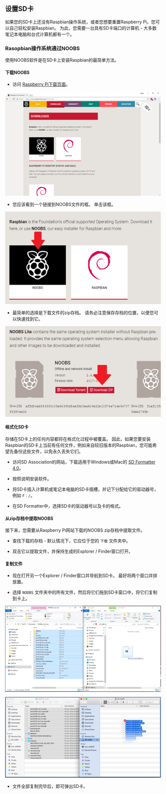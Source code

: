 ## 设置SD卡

如果您的SD卡上还没有Raspbian操作系统，或者您想要重置Raspberry Pi，您可以自己轻松安装Raspbian。 为此，您需要一台具有SD卡端口的计算机 - 大多数笔记本电脑和台式计算机都有一个。

### Rasopbian操作系统通过NOOBS

使用NOOBS软件是在SD卡上安装Raspbian的最简单方法。

#### 下载NOOBS

+ 访问 [Raspberry Pi下载页面](https://www.raspberrypi.org/downloads)。

![下载页面](images/downloads-page.png)

+ 您应该看到一个链接到NOOBS文件的框。 单击该框。

![点击NOOBS](images/click-noobs.png)

+ 最简单的选择是下载文件的zip存档。 请务必注意保存存档的位置，以便您可以快速找到它。

![下载zip](images/download-zip.png)

#### 格式化SD卡

存储在SD卡上的任何内容都将在格式化过程中被覆盖。 因此，如果您要安装Raspbian的SD卡上当前有任何文件，例如来自较旧版本的Raspbian，您可能希望先备份这些文件，以免永久丢失它们。

+ 访问SD Association的网站，下载适用于Windows或Mac的 [SD Formatter 4.0](https://www.sdcard.org/downloads/formatter_4/index.html)。

+ 按照说明安装软件。

+ 将SD卡插入计算机或笔记本电脑的SD卡插槽，并记下分配给它的驱动器号，例如 `F：/`。

+ 在SD Formatter中，选择SD卡的驱动器号以及卡的格式。

#### 从zip存档中提取NOOBS

接下来，您需要从Raspberry Pi网站下载的NOOBS zip存档中提取文件。

+ 查找下载的存档 - 默认情况下，它应位于您的 `下载` 文件夹中。

+ 双击它以提取文件，并保持生成的Explorer / Finder窗口打开。

#### 复制文件

+ 现在打开另一个Explorer / Finder窗口并导航到SD卡。 最好将两个窗口并排放置。

+ 选择 `NOOBS` 文件夹中的所有文件，然后将它们拖到SD卡窗口中，将它们复制到卡上。

![Windows副本](images/copy3.png)

![macos副本](images/macos_copy.png)

+ 文件全部复制完毕后，即可弹出SD卡。